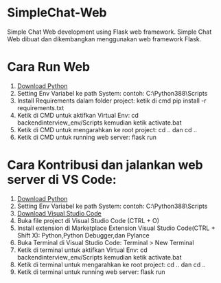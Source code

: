 # SimpleChat-Web
Simple Chat Web development using Flask web framework. Simple Chat Web dibuat dan dikembangkan menggunakan web framework Flask.

# Cara Run Web

1. [Download Python](https://python.org/downloads)
2. Setting Env Variabel ke path System: contoh:  C:\Python388\Scripts
3. Install Requirements dalam folder project: ketik di cmd pip install -r requirements.txt
4. Ketik di CMD untuk aktifkan Virtual Env: cd backendinterview_env/Scripts kemudian ketik activate.bat
5. Ketik di CMD untuk mengarahkan ke root project: cd .. dan cd ..
6. Ketik di CMD untuk running web server: flask run


# Cara Kontribusi dan jalankan web server di VS Code:

1. [Download Python](https://python.org/downloads)
2. Setting Env Variabel ke path System: contoh:  C:\Python388\Scripts
3. [Download Visual Studio Code](https://code.visualstudio.com/Download)
4. Buka file project di Visual Studio Code (CTRL + O)
5. Install extension di Marketplace Extension Visual Studio Code(CTRL + Shift X): Python,Python Debugger,dan Pylance
6. Buka Terminal di Visual Studio Code: Terminal > New Terminal
7. Ketik di terminal untuk aktifkan Virtual Env: cd backendinterview_env/Scripts kemudian ketik activate.bat
8. Ketik di terminal untuk mengarahkan ke root project: cd .. dan cd ..
9. Ketik di terminal untuk running web server: flask run
